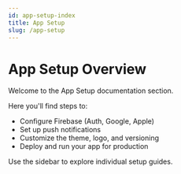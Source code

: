 ```yaml
---
id: app-setup-index
title: App Setup
slug: /app-setup
---
```


# App Setup Overview

Welcome to the App Setup documentation section.

Here you'll find steps to:
- Configure Firebase (Auth, Google, Apple)
- Set up push notifications
- Customize the theme, logo, and versioning
- Deploy and run your app for production

Use the sidebar to explore individual setup guides.
